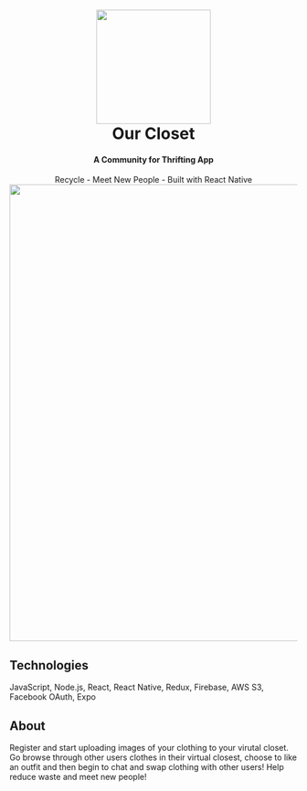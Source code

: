 
<h1 align="center">
    <img src = "https://cdn.pixabay.com/photo/2014/03/25/16/25/gerbera-297021_960_720.png" width=200/>
  <br>
    Our Closet
</h1>

<h4 align="center">A Community for Thrifting App</h4>
<p align="center">
  Recycle - Meet New People - Built with React Native <br>
    <img src="https://i.ibb.co/n8FNqKW/ourclosetscreenshots.jpg" width="800"/>
</p>

## Technologies
JavaScript, Node.js, React, React Native, Redux, Firebase, AWS S3, Facebook OAuth, Expo

## About
Register and start uploading images of your clothing to your virutal closet. Go browse through other users clothes in their virtual closest, choose to like an outfit and then begin to chat and swap clothing with other users! Help reduce waste and meet new people!
